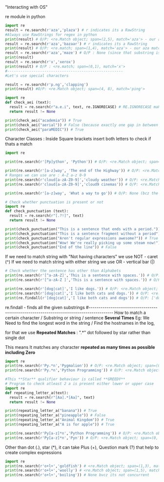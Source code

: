 "Interacting with OS"

re module in python

```Python
import re
result = re.search(r'aza','plaza') # r indicates its a RawString
#Always use RawStrings for regex in python
print(result) # O/P: <re.Match object; span=(2,5), match='aza'> - our aza matches in span 2,5 in the given string
result = re.search(r'aza','bazaar') # r indicates its a RawString
print(result) # O/P: <re.match; span=(1,4), match='aza'> - our aza matches in span 1,4 in the given string i.e. result[1:4]
result = re.search(r'aza','maze') # O/P : None (since that substring is not match in given string)
print(result)
result = re.search(r'x','xerox')
print(result) # O/P : <re.match; span=(0,1), match='x'>
#-----------------------------------------------------
#Let's use special characters

result = re.search(r'p.ng','clapping')
print(result) #O/P: <re.Match object; span=(4, 8), match='ping'>

import re
def check_aei (text):
  result = re.search(r"a.e.i", text, re.IGNORECASE) # RE.IGNORECASE make sure case is not matter
  return result != None

print(check_aei("academia")) # True
print(check_aei("aerial")) # False (because exactly one gap in between each vowel need to be true in the same order aei)
print(check_aei("paraMEDIC")) # True
```
Character Classes : Inside Square brackets insert both letters to check if thats a match

```Python
import re

print(re.search(r'[Pp]ython', 'Python')) # O/P: <re.Match object; span=(0, 6), match='Python'>

print(re.search(r'[a-z]way', 'The end of the Highway')) # O/P: <re.Match object; span=(18,22), match='hway'>
# Ranges we can use are : A-Z a-z 0-9
print(re.search(r'cloud[a-zA-Z0-9]','cloudy weather')) # O/P: <re.Match object; span=(0, 6), match='cloudy'>
print(re.search(r'cloud[a-zA-Z0-9]','cloud9 cinemas')) # O/P: <re.Match object; span=(0, 6), match='cloud9'>

print(re.search(r'[a-z]way', 'What a way to go')) # O/P: None (bcz the range of characters expected does not match)
```
```Python
# Check whether punctuation is present or not
import re
def check_punctuation (text):
  result = re.search(r"[.?!]", text)
  return result != None

print(check_punctuation("This is a sentence that ends with a period.")) # True
print(check_punctuation("This is a sentence fragment without a period")) # False
print(check_punctuation("Aren't regular expressions awesome?")) # True
print(check_punctuation("Wow! We're really picking up some steam now!")) # True
print(check_punctuation("End of the line")) # False
```
If we need to match string with "Not having characters" we use NOT - caret (^)
If we need to match string with either string we use OR - vertical bar (|)

```Python
# Check whether the sentence has other than Alphabets
print(re.search(r'[^a-zA-Z]','This is a sentence with spaces.')) # O/P: <re.Match object; span=(4, 5), match=' '> # i.e O/P is First Space in the given sentence
print(re.search(r'[^a-zA-Z ]','This is a sentence with spaces.')) # O/P: <re.Match object; span=(30, 31), match='.'> # i.e O/P is first dot in the given sentence bcz space is given inside square bracket

print(re.search(r'[dog|cat]','I like dogs.')) # O/P: <re.Match object; span=(7, 10), match='dog'>
print(re.search(r'[dog|cat]','I like both cats and dogs.')) # O/P: <re.Match object; span=(12, 15), match='cat'>
print(re.findall(r'[dog|cat]','I like both cats and dogs')) # O/P: ['dog', 'cat'] # findall finds all the given substring

```
re.findall - finds all the given substrings
#------------------------------------------------------------------------------------------
How to match a certain character / Substring or string / sentence **Several Times**
Eg: We Need to find the longest word in the string / Find the hostnames in the log, 

for that we use **Repeated Matches**  : ".*" dot followed by star rather than single dot

This means It matches any character **repeated as many times as possible including Zero**

```Python
import re
print(re.search(r'Py.*n','Pygmalion')) # O/P: <re.Match object; span=(0,9), match='Pygmalion'>
print(re.search(r'Py.*n','Python Programming')) # O/P: <re.Match object; span=(0,17), match='Python Programmin'> # It takes last 'n' in the given string, bcz Star takes many characters as possible

#This **Star** qualifier behaviour is called **GREEDY**
# Program to check atleast 2 a is present either lower or upper case
import re
def repeating_letter_a(text):
  result = re.search(r"[Aa].*[Aa]", text)
  return result != None

print(repeating_letter_a("banana")) # True
print(repeating_letter_a("pineapple")) # False
print(repeating_letter_a("Animal Kingdom")) # True
print(repeating_letter_a("A is for apple")) # True

print(re.search(r'Py[a-z]*n','Python Programming')) # O/P: <re.Match object; span=(0, 6), match='Python'> bcz it won't take other than small alphabets in between
print(re.search(r'Py[a-z]*n','Pyn')) # O/P: <re.Match object; span=(0, 3), match='Pyn'> # Remember Unlike dot, star qualifier can have Zero characters too. 
```
Other than dot (.), star (*), it can take Plus (+), Question mark (?) that help to create complex expressions

```Python
import re
print(re.search(r'o+l+','goldfish') # <re.Match object; span=(1,3), match='ol'>
print(re.search(r'o+l+','woolly') # <re.Match object; span=(1,5), match='ooll'> # Same query gives as many o l presents concurrently
print(re.search(r'o+l+','boiling')) # None bvcz its not concurrent
```
